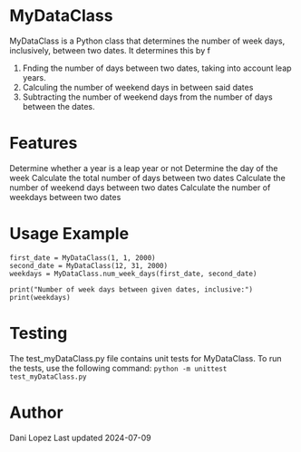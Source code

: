 # MyDataClass
MyDataClass is a Python class that determines the number of week days, inclusively, between two dates. It determines this by f
  1. Fnding the number of days between two dates, taking into account leap years. 
  2. Calculing the number of weekend days in between said dates
  3. Subtracting the number of weekend days from the number of days between the dates. 

# Features
Determine whether a year is a leap year or not
Determine the day of the week
Calculate the total number of days between two dates
Calculate the number of weekend days between two dates
Calculate the number of weekdays between two dates

# Usage Example
```
first_date = MyDataClass(1, 1, 2000)
second_date = MyDataClass(12, 31, 2000)
weekdays = MyDataClass.num_week_days(first_date, second_date)

print("Number of week days between given dates, inclusive:")
print(weekdays)
```

# Testing
The test_myDataClass.py file contains unit tests for MyDataClass. To run the tests, use the following command:
```python -m unittest test_myDataClass.py```

# Author
Dani Lopez
Last updated 2024-07-09
